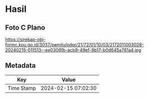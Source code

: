 # Hasil

## Foto C Plano

https://sirekap-obj-formc.kpu.go.id/3037/pemilu/pdpr/21/72/01/10/03/2172011003028-20240215-011513--ee0306fb-acb9-49ef-9b17-b0d645a781a4.jpg


## Metadata

| Key        | Value               |
| ---------- | ------------------- |
| Time Stamp | 2024-02-15 07:02:30 |



